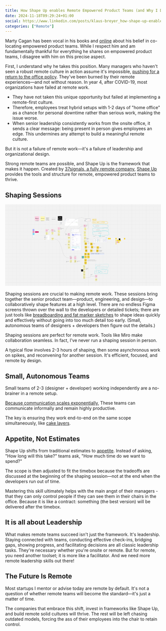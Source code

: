 ```yaml
---
title: How Shape Up enables Remote Empowered Product Teams (and Why I Disagree with Marty Cagan)
date: 2024-11-18T09:29:24+01:00
social: https://www.linkedin.com/posts/klaus-breyer_how-shape-up-enables-remote-empowered-product-activity-7264195790175186946-y-8T?
categories: ["Remote"]
---
```


Marty Cagan has been vocal in his books and [online](https://www.svpg.com/discovery-when-working-remotely/) about his belief in co-locating empowered product teams. While I respect him and am fundamentally thankful for everything he shares on empowered product teams, I disagree with him on this precise aspect.

First, I understand why he takes this position. Many managers who haven't seen a robust remote culture in action assume it's impossible, [pushing for a return to the office policy](https://www.forbes.com/sites/karadennison/2024/07/10/how-return-to-office-policies-are-impacting-employees-in-2024/). They've been burned by their remote experiences—and not without reason. In year 4, after COVID-19, most organizations have failed at remote work.

- They have not taken this unique opportunity but failed at implementing a remote-first culture.
- Therefore, employees treat hybrid setups with 1-2 days of "home office" as a chance for personal downtime rather than serious work, making the issue worse.
- When senior leadership consistently works from the onsite office, it sends a clear message: being present in person gives employees an edge. This undermines any attempt to build a meaningful remote culture.

But it is not a failure of remote work—it's a failure of leadership and organizational design.

Strong remote teams are possible, and Shape Up is the framework that makes it happen. Created by [37signals, a fully remote company](https://37signals.com/podcast/the-challenges-of-remote-work/), [Shape Up](https://basecamp.com/shapeup) provides the tools and structure for remote, empowered product teams to thrive.

## Shaping Sessions

![Shaping Session](shape-up-remote-empowered-product-teams.jpg)

Shaping sessions are crucial to making remote work. These sessions bring together the senior product team—product, engineering, and design—to collaboratively shape features at a high level. There are no endless Figma screens thrown over the wall to the developers or detailed tickets; there are just tools like [breadboarding and fat marker sketches](https://basecamp.com/shapeup/1.3-chapter-04) to shape ideas quickly and effectively without going into too much detail too early. (Small, autonomous teams of designers + developers then figure out the details.)

Shaping sessions are perfect for remote work. Tools like Miro make collaboration seamless. In fact, I've never run a shaping session in person.

A typical flow involves 2-3 hours of shaping, then some asynchronous work on spikes, and reconvening for another session. It's efficient, focused, and remote by design.

## Small, Autonomous Teams

Small teams of 2-3 (designer + developer) working independently are a no-brainer in a remote setup.

[Because communication scales exponentially](https://www.corporate-rebels.com/blog/metcalfe-law), These teams can communicate informally and remain highly productive.

The key is ensuring they work end-to-end on the same scope simultaneously, like [cake layers](https://basecamp.com/shapeup/3.3-chapter-12).

## Appetite, Not Estimates

Shape Up shifts from traditional estimates to [appetite](https://basecamp.com/shapeup/1.2-chapter-03). Instead of asking, "How long will this take?" teams ask, "How much time do we want to spend?"

The scope is then adjusted to fit the timebox because the tradeoffs are discussed at the beginning of the shaping session—not at the end when the developers run out of time.

Mastering this skill ultimately helps with the main angst of their managers - that they can only control people if they can see them in their chairs in the office. Because it is like a contract: something (the best version) will be delivered after the timebox.

## It is all about Leadership

What makes remote teams succeed isn't just the framework. It's leadership. Staying connected with teams, conducting effective check-ins, bridging gaps, showing progress, and facilitating decisions are all classic leadership tasks. They're necessary whether you're onsite or remote. But for remote, you need another toolset; it is more like a facilitator. And we need more remote leadership skills out there!

## The Future Is Remote

Most startups I mentor or advise today are remote by default. It's not a question of whether remote teams will become the standard—it's just a matter of time.

The companies that embrace this shift, invest in frameworks like Shape Up, and build remote solid cultures will thrive. The rest will be left chasing outdated models, forcing the ass of their employees into the chair to retain control.
